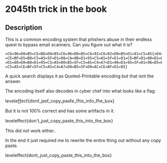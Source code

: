 # 2045th trick in the book

## Description

This is a common encoding system that phishers abuse in their endless quest to bypass email scanners. Can you figure out what it is?

```
=C6=96=D0=B5=CE=BD=D0=B5=C6=96=D0=B5=C6=92=C6=92=D0=B5=D1=81=C5=A5{=D4=81=
=CE=BF=D5=B8=C5=A5=5F=D1=98=CA=8B=D1=95=C5=A5=5F=D1=81=CE=BF=D1=80=D1=83=5F=
=D1=80=D0=B0=D1=95=C5=A5=D0=B5=5F=C5=A5=C4=A7=D1=96=D1=95=5F=D1=96=D5=B8=
=C5=A5=CE=BF=5F=C5=A5=C4=A7=D0=B5=5F=D0=AC=CE=BF=D1=85}
```


A quick search displays it as Quoted-Printable encoding but that isnt the answer.

The encoding itself also decodes in cyber chef into what looks like a flag:

ƖеνеƖеƒƒесť{ԁοոť_јʋѕť_сοру_раѕťе_ťħіѕ_іոťο_ťħе_Ьοх}

But it is not 100% correct and has some artifacts in it.

leveleffect{ԁοո't_јuѕt_сοру_раѕtе_thіѕ_іոtο_thе_box}

This did not work either..

In the end it just required me to rewrite the entire thing out without any copy paste.

leveleffect{dont_just_copy_paste_this_into_the_box}